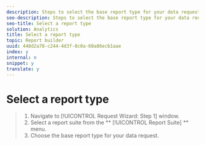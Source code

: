 ```yaml
---
description: Steps to select the base report type for your data request.
seo-description: Steps to select the base report type for your data request.
seo-title: Select a report type
solution: Analytics
title: Select a report type
topic: Report builder
uuid: 448d2a78-c244-4d3f-8c0a-60a86ecb1aae
index: y
internal: n
snippet: y
translate: y
---
```


# Select a report type


>1. Navigate to [!UICONTROL  Request Wizard: Step 1] window.
>1. Select a report suite from the ** [!UICONTROL  Report Suite] ** menu.
>1. Choose the base report type for your data request.
